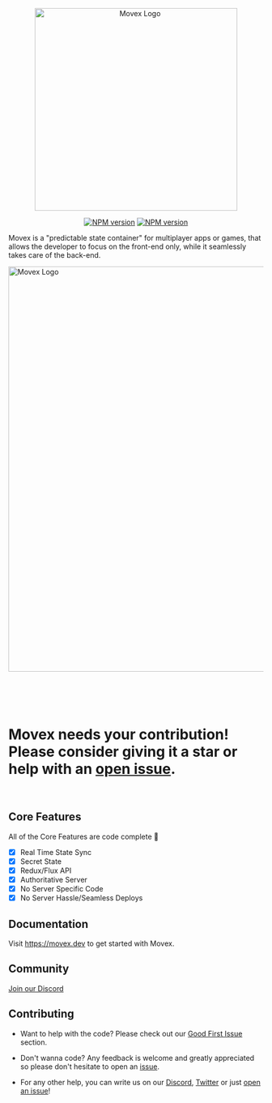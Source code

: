 <p align="center">
<picture width="400">
  <source media="(prefers-color-scheme: dark)" srcset="https://user-images.githubusercontent.com/2099521/221956423-bd0b1b46-a8ed-4b25-8a1c-14cdcb1de716.png" width="400">
  <img alt="Movex Logo" src="https://user-images.githubusercontent.com/2099521/242975504-a6faa334-a6b3-44b4-bf40-6ffcd27d9c08.png" width="400">
</picture>
<p>


<div align="center">

[![NPM version][npm-image]][npm-url]
[![NPM version][license-image]][license-url]

[npm-url]: https://npmjs.org/package/movex
[npm-image]: https://img.shields.io/badge/dynamic/json?color=orange&label=movex&query=version&url=https%3A%2F%2Fraw.githubusercontent.com%2Fmovesthatmatter%2Fmovex%2Fmain%2Flibs%2Fmovex%2Fpackage.json
[license-image]: https://img.shields.io/badge/license-MIT-green
[license-url]: https://github.com/movesthatmatter/movex/blob/main/LICENSE

</div>

Movex is a "predictable state container" for multiplayer apps or games, that allows the developer to focus on the front-end only, while it seamlessly takes care of the back-end.

<picture width="800">
  <source media="(prefers-color-scheme: dark)" srcset="https://user-images.githubusercontent.com/2099521/260265762-84841846-f0f3-465e-a4fd-16a63e7ae00b.png" width="800">
  <img alt="Movex Logo" src="https://user-images.githubusercontent.com/2099521/260265168-4f1f0254-84a5-4838-934d-407fa579ca65.png" width="800">
</picture>

<br/>
<br/>
<br/>
<br/>
<br/>

# Movex needs your contribution! Please consider giving it a star or help with an [open issue](https://github.com/movesthatmatter/movex/issues).

<br/>

## Core Features

All of the Core Features are code complete 🥳

- [x] Real Time State Sync
- [x] Secret State
- [x] Redux/Flux API
- [x] Authoritative Server
- [x] No Server Specific Code
- [x] No Server Hassle/Seamless Deploys

## Documentation

Visit https://movex.dev to get started with Movex.

## Community

[Join our Discord](https://discord.gg/N8k447EmBh)

## Contributing

- Want to help with the code?
Please check out our [Good First Issue](https://github.com/movesthatmatter/movex/issues?q=is%3Aissue+is%3Aopen+label%3A%22good+first+issue%22) section.

- Don't wanna code?
Any feedback is welcome and greatly appreciated so please don't hesitate to open an [issue](https://github.com/movesthatmatter/movex/issues).

- For any other help, you can write us on our [Discord](https://discord.gg/N8k447EmBh), [Twitter](https://twitter.com/gctroia) or just [open an issue](https://github.com/movesthatmatter/movex/issues)!
